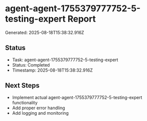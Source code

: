 # agent-agent-1755379777752-5-testing-expert Report

Generated: 2025-08-18T15:38:32.916Z

## Status
- Task: agent-agent-1755379777752-5-testing-expert
- Status: Completed
- Timestamp: 2025-08-18T15:38:32.916Z

## Next Steps
- Implement actual agent-agent-1755379777752-5-testing-expert functionality
- Add proper error handling
- Add logging and monitoring
